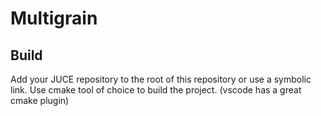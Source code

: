 # Multigrain

## Build
Add your JUCE repository to the root of this repository or use a symbolic link.
Use cmake tool of choice to build the project. (vscode has a great cmake plugin)
